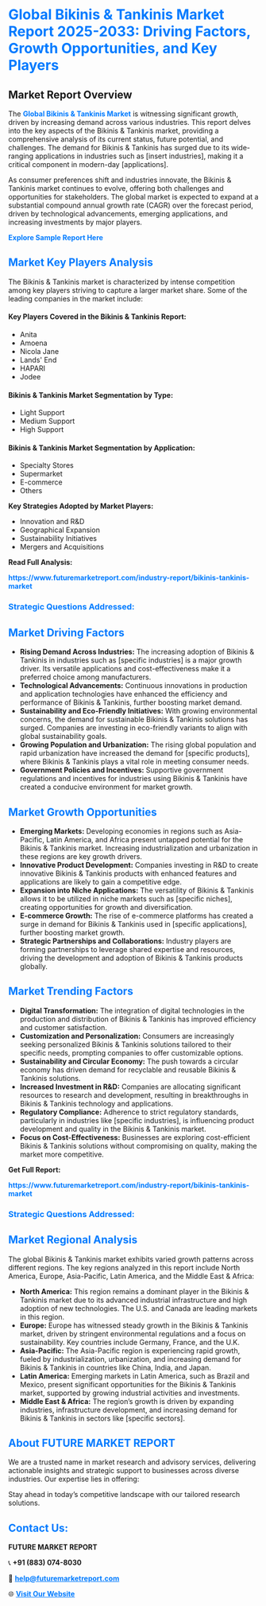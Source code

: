 <h1 style="color: #007BFF;">Global Bikinis & Tankinis Market Report 2025-2033: Driving Factors, Growth Opportunities, and Key Players</h1>

<section id="overview">
<h2>Market Report Overview</h2>
<p>The <a href="https://www.futuremarketreport.com/industry-report/bikinis-tankinis-market" style="color: #007BFF; text-decoration: none;"><strong>Global Bikinis & Tankinis Market</strong></a> is witnessing significant growth, driven by increasing demand across various industries. This report delves into the key aspects of the Bikinis & Tankinis market, providing a comprehensive analysis of its current status, future potential, and challenges. The demand for Bikinis & Tankinis has surged due to its wide-ranging applications in industries such as [insert industries], making it a critical component in modern-day [applications].</p>
<p>As consumer preferences shift and industries innovate, the Bikinis & Tankinis market continues to evolve, offering both challenges and opportunities for stakeholders. The global market is expected to expand at a substantial compound annual growth rate (CAGR) over the forecast period, driven by technological advancements, emerging applications, and increasing investments by major players.</p>
</section>

<section id="overview">
<p><a href="https://www.futuremarketreport.com/request-sample/reportId=33958" style="color: #007BFF; text-decoration: none;"><strong>Explore Sample Report Here</strong></a></p>
</section>

<section id="key-players">
<h2 style="color: #007BFF;">Market Key Players Analysis</h2>
<p>The Bikinis & Tankinis market is characterized by intense competition among key players striving to capture a larger market share. Some of the leading companies in the market include:</p>
<h4>Key Players Covered in the Bikinis & Tankinis Report:</h4>
<ul><li>Anita</li><li>Amoena</li><li>Nicola Jane</li><li>Lands&#039; End</li><li>HAPARI</li><li>Jodee</li></ul>
<h4>Bikinis & Tankinis Market Segmentation by Type:</h4>
<ul><li>Light Support</li><li>Medium Support</li><li>High Support</li></ul>

<h4>Bikinis & Tankinis Market Segmentation by Application:</h4>
<ul><li>Specialty Stores</li><li>Supermarket</li><li>E-commerce</li><li>Others</li></ul>
<p><strong>Key Strategies Adopted by Market Players:</strong></p>
<ul>
<li>Innovation and R&D</li>
<li>Geographical Expansion</li>
<li>Sustainability Initiatives</li>
<li>Mergers and Acquisitions</li>
</ul>
</section>

<section>
<p><strong>Read Full Analysis: </strong></p><a href="https://www.futuremarketreport.com/industry-report/bikinis-tankinis-market" style="color: #007BFF; text-decoration: none;"><strong>https://www.futuremarketreport.com/industry-report/bikinis-tankinis-market</strong></a>
<h3 style="color: #007BFF;">Strategic Questions Addressed:</h3>
</section>

<section id="driving-factors">
<h2 style="color: #007BFF;">Market Driving Factors</h2>
<ul>
<li><strong>Rising Demand Across Industries:</strong> The increasing adoption of Bikinis & Tankinis in industries such as [specific industries] is a major growth driver. Its versatile applications and cost-effectiveness make it a preferred choice among manufacturers.</li>
<li><strong>Technological Advancements:</strong> Continuous innovations in production and application technologies have enhanced the efficiency and performance of Bikinis & Tankinis, further boosting market demand.</li>
<li><strong>Sustainability and Eco-Friendly Initiatives:</strong> With growing environmental concerns, the demand for sustainable Bikinis & Tankinis solutions has surged. Companies are investing in eco-friendly variants to align with global sustainability goals.</li>
<li><strong>Growing Population and Urbanization:</strong> The rising global population and rapid urbanization have increased the demand for [specific products], where Bikinis & Tankinis plays a vital role in meeting consumer needs.</li>
<li><strong>Government Policies and Incentives:</strong> Supportive government regulations and incentives for industries using Bikinis & Tankinis have created a conducive environment for market growth.</li>
</ul>
</section>

<section id="growth-opportunities">
<h2 style="color: #007BFF;">Market Growth Opportunities</h2>
<ul>
<li><strong>Emerging Markets:</strong> Developing economies in regions such as Asia-Pacific, Latin America, and Africa present untapped potential for the Bikinis & Tankinis market. Increasing industrialization and urbanization in these regions are key growth drivers.</li>
<li><strong>Innovative Product Development:</strong> Companies investing in R&D to create innovative Bikinis & Tankinis products with enhanced features and applications are likely to gain a competitive edge.</li>
<li><strong>Expansion into Niche Applications:</strong> The versatility of Bikinis & Tankinis allows it to be utilized in niche markets such as [specific niches], creating opportunities for growth and diversification.</li>
<li><strong>E-commerce Growth:</strong> The rise of e-commerce platforms has created a surge in demand for Bikinis & Tankinis used in [specific applications], further boosting market growth.</li>
<li><strong>Strategic Partnerships and Collaborations:</strong> Industry players are forming partnerships to leverage shared expertise and resources, driving the development and adoption of Bikinis & Tankinis products globally.</li>
</ul>
</section>

<section id="trending-factors">
<h2 style="color: #007BFF;">Market Trending Factors</h2>
<ul>
<li><strong>Digital Transformation:</strong> The integration of digital technologies in the production and distribution of Bikinis & Tankinis has improved efficiency and customer satisfaction.</li>
<li><strong>Customization and Personalization:</strong> Consumers are increasingly seeking personalized Bikinis & Tankinis solutions tailored to their specific needs, prompting companies to offer customizable options.</li>
<li><strong>Sustainability and Circular Economy:</strong> The push towards a circular economy has driven demand for recyclable and reusable Bikinis & Tankinis solutions.</li>
<li><strong>Increased Investment in R&D:</strong> Companies are allocating significant resources to research and development, resulting in breakthroughs in Bikinis & Tankinis technology and applications.</li>
<li><strong>Regulatory Compliance:</strong> Adherence to strict regulatory standards, particularly in industries like [specific industries], is influencing product development and quality in the Bikinis & Tankinis market.</li>
<li><strong>Focus on Cost-Effectiveness:</strong> Businesses are exploring cost-efficient Bikinis & Tankinis solutions without compromising on quality, making the market more competitive.</li>
</ul>
</section>

<section>
<p><strong>Get Full Report: </strong></p><a href="https://www.futuremarketreport.com/industry-report/bikinis-tankinis-market" style="color: #007BFF; text-decoration: none;"><strong>https://www.futuremarketreport.com/industry-report/bikinis-tankinis-market</strong></a>
<h3 style="color: #007BFF;">Strategic Questions Addressed:</h3>
</section>


<section id="regional-analysis">
<h2 style="color: #007BFF;">Market Regional Analysis</h2>
<p>The global Bikinis & Tankinis market exhibits varied growth patterns across different regions. The key regions analyzed in this report include North America, Europe, Asia-Pacific, Latin America, and the Middle East & Africa:</p>
<ul>
<li><strong>North America:</strong> This region remains a dominant player in the Bikinis & Tankinis market due to its advanced industrial infrastructure and high adoption of new technologies. The U.S. and Canada are leading markets in this region.</li>
<li><strong>Europe:</strong> Europe has witnessed steady growth in the Bikinis & Tankinis market, driven by stringent environmental regulations and a focus on sustainability. Key countries include Germany, France, and the U.K.</li>
<li><strong>Asia-Pacific:</strong> The Asia-Pacific region is experiencing rapid growth, fueled by industrialization, urbanization, and increasing demand for Bikinis & Tankinis in countries like China, India, and Japan.</li>
<li><strong>Latin America:</strong> Emerging markets in Latin America, such as Brazil and Mexico, present significant opportunities for the Bikinis & Tankinis market, supported by growing industrial activities and investments.</li>
<li><strong>Middle East & Africa:</strong> The region’s growth is driven by expanding industries, infrastructure development, and increasing demand for Bikinis & Tankinis in sectors like [specific sectors].</li>
</ul>
</section>

<footer>
<h2 style="color: #007BFF;">About FUTURE MARKET REPORT</h2>
<p>We are a trusted name in market research and advisory services, delivering actionable insights and strategic support to businesses across diverse industries. Our expertise lies in offering:</p>

<p>Stay ahead in today’s competitive landscape with our tailored research solutions.</p>

<h2 style="color: #007BFF;">Contact Us:</h2>
<p><strong>FUTURE MARKET REPORT</strong></p>
<p>📞 <strong>+91 (883) 074-8030</strong></p>
<p>📧 <strong><a href="mailto:help@futuremarketreport.com" style="color: #007BFF;">help@futuremarketreport.com</a></strong></p>
<p>🌐 <strong><a href="https://www.futuremarketreport.com/" style="color: #007BFF;">Visit Our Website</a></strong></p>
</footer>